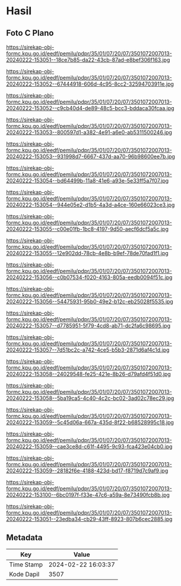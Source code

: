 # Hasil

## Foto C Plano

https://sirekap-obj-formc.kpu.go.id/eedf/pemilu/pdpr/35/01/07/20/07/3501072007013-20240222-153051--18ce7b85-da22-43cb-87ad-e8bef306f163.jpg

https://sirekap-obj-formc.kpu.go.id/eedf/pemilu/pdpr/35/01/07/20/07/3501072007013-20240222-153052--67444918-606d-4c95-8cc2-32594703911e.jpg

https://sirekap-obj-formc.kpu.go.id/eedf/pemilu/pdpr/35/01/07/20/07/3501072007013-20240222-153052--c9cb40d4-de89-48c5-bcc3-bddaca30fcaa.jpg

https://sirekap-obj-formc.kpu.go.id/eedf/pemilu/pdpr/35/01/07/20/07/3501072007013-20240222-153053--800597d1-a382-4e91-a6e0-ab5311500246.jpg

https://sirekap-obj-formc.kpu.go.id/eedf/pemilu/pdpr/35/01/07/20/07/3501072007013-20240222-153053--931998d7-6667-437d-aa70-96b98600ee7b.jpg

https://sirekap-obj-formc.kpu.go.id/eedf/pemilu/pdpr/35/01/07/20/07/3501072007013-20240222-153054--bd64499b-11a8-41e6-a93e-5e33ff5a7f07.jpg

https://sirekap-obj-formc.kpu.go.id/eedf/pemilu/pdpr/35/01/07/20/07/3501072007013-20240222-153054--944e05e2-d1b5-4a3d-a4ce-160e66023ce3.jpg

https://sirekap-obj-formc.kpu.go.id/eedf/pemilu/pdpr/35/01/07/20/07/3501072007013-20240222-153055--c00e01fb-1bc8-4197-9d50-aecf6dcf5a5c.jpg

https://sirekap-obj-formc.kpu.go.id/eedf/pemilu/pdpr/35/01/07/20/07/3501072007013-20240222-153055--12e902dd-78cb-4e8b-b9ef-78de70fad1f1.jpg

https://sirekap-obj-formc.kpu.go.id/eedf/pemilu/pdpr/35/01/07/20/07/3501072007013-20240222-153056--c0b07534-f020-4163-805a-eedb0094f51c.jpg

https://sirekap-obj-formc.kpu.go.id/eedf/pemilu/pdpr/35/01/07/20/07/3501072007013-20240222-153056--54475931-95b0-49e2-b12c-eb25028f5535.jpg

https://sirekap-obj-formc.kpu.go.id/eedf/pemilu/pdpr/35/01/07/20/07/3501072007013-20240222-153057--d7785951-5f79-4cd8-ab71-dc2fa6c98695.jpg

https://sirekap-obj-formc.kpu.go.id/eedf/pemilu/pdpr/35/01/07/20/07/3501072007013-20240222-153057--7d51bc2c-a742-4ce5-b5b3-2871d6af4c1d.jpg

https://sirekap-obj-formc.kpu.go.id/eedf/pemilu/pdpr/35/01/07/20/07/3501072007013-20240222-153058--24029548-fe25-421e-8b26-d79afd4f51d0.jpg

https://sirekap-obj-formc.kpu.go.id/eedf/pemilu/pdpr/35/01/07/20/07/3501072007013-20240222-153058--5ba19ca5-4c40-4c2c-bc02-3ad02c78ec29.jpg

https://sirekap-obj-formc.kpu.go.id/eedf/pemilu/pdpr/35/01/07/20/07/3501072007013-20240222-153059--5c45d06a-667a-435d-8f22-b68528995c18.jpg

https://sirekap-obj-formc.kpu.go.id/eedf/pemilu/pdpr/35/01/07/20/07/3501072007013-20240222-153059--cae3ce8d-c61f-4495-9c93-fca423e04cb0.jpg

https://sirekap-obj-formc.kpu.go.id/eedf/pemilu/pdpr/35/01/07/20/07/3501072007013-20240222-153059--28182f6e-4188-423d-bd17-f8719d7c9af9.jpg

https://sirekap-obj-formc.kpu.go.id/eedf/pemilu/pdpr/35/01/07/20/07/3501072007013-20240222-153100--6bc0197f-f33e-47c6-a59a-8e73490fcb8b.jpg

https://sirekap-obj-formc.kpu.go.id/eedf/pemilu/pdpr/35/01/07/20/07/3501072007013-20240222-153051--23edba34-cb29-43ff-8923-807b6cec2885.jpg


## Metadata

| Key        | Value               |
| ---------- | ------------------- |
| Time Stamp | 2024-02-22 16:03:37 |
| Kode Dapil | 3507                |



